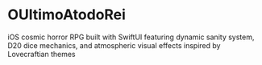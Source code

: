 # OUltimoAtodoRei
iOS cosmic horror RPG built with SwiftUI featuring dynamic sanity system, D20 dice mechanics, and atmospheric visual effects inspired by Lovecraftian themes
